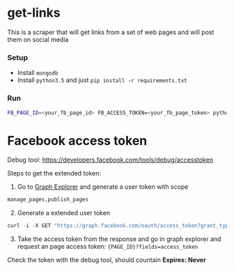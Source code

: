 # get-links
This is a scraper that will get links from a set of web pages and will post them on social media 

### Setup
  - Install `mongodb`
  - Install `python3.5` and just `pip install -r requirements.txt`

### Run
```bash
FB_PAGE_ID=<your_fb_page_id> FB_ACCESS_TOKEN=<your_fb_page_token> python main.py
```
  
  
# Facebook access token
Debug tool: https://developers.facebook.com/tools/debug/accesstoken

Steps to get the extended token:
  1. Go to [Graph Explorer](https://developers.facebook.com/tools/explorer/) and generate a user token with scope
  
  ```bash
  manage_pages,publish_pages
  ```

  2. Generate a extended user token
  
  ```javascript
  curl -i -X GET "https://graph.facebook.com/oauth/access_token?grant_type=fb_exchange_token&client_id={APP_ID}&client_secret={APP_SECRET}&fb_exchange_token={USER_TOKEN}"
  ```
  3. Take the access token from the response and go in graph explorer and request an page access token: `{PAGE_ID}?fields=access_token`
 
Check the token with the debug tool, should countain **Expires: Never**
  
